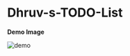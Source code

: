 # Dhruv-s-TODO-List

**Demo Image**

<img src="https://user-images.githubusercontent.com/68740971/167101111-26e7a900-444f-4571-b661-c197a8d061aa.PNG" widht="800" alt="demo"/>
